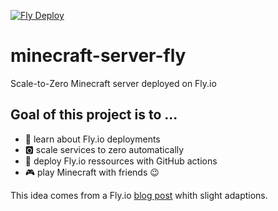 [![Fly Deploy](https://github.com/toblu96/minecraft-server-fly/actions/workflows/fly.yml/badge.svg?branch=main)](https://github.com/toblu96/minecraft-server-fly/actions/workflows/fly.yml)

# minecraft-server-fly

Scale-to-Zero Minecraft server deployed on Fly.io

## Goal of this project is to ...

- 🎈 learn about Fly.io deployments
- 🅾️ scale services to zero automatically
- 🚀 deploy Fly.io ressources with GitHub actions
- 🎮 play Minecraft with friends 😉

This idea comes from a Fly.io [blog post](https://fly.io/blog/scale-to-zero-minecraft/) whith slight adaptions.
